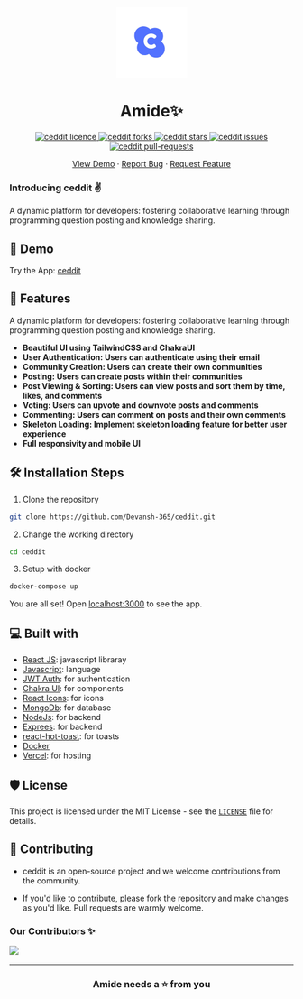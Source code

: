 <p align="center">
  <a href="https://ceddit-one.vercel.app/">
    <img alt="ceddit" src="./client/public/logo.png" width="125" />
  </a>
</p>
<h1 align="center">Amide✨️</h1>

<p align="center">
<a href="https://github.com/Devansh-365/ceddit/blob/master/LICENSE" target="blank">
<img src="https://img.shields.io/github/license/Devansh-365/ceddit?style=flat-square" alt="ceddit licence" />
</a>
<a href="https://github.com/Devansh-365/ceddit/fork" target="blank">
<img src="https://img.shields.io/github/forks/Devansh-365/ceddit?style=flat-square" alt="ceddit forks"/>
</a>
<a href="https://github.com/Devansh-365/ceddit/stargazers" target="blank">
<img src="https://img.shields.io/github/stars/Devansh-365/ceddit?style=flat-square" alt="ceddit stars"/>
</a>
<a href="https://github.com/Devansh-365/ceddit/issues" target="blank">
<img src="https://img.shields.io/github/issues/Devansh-365/ceddit?style=flat-square" alt="ceddit issues"/>
</a>
<a href="https://github.com/Devansh-365/ceddit/pulls" target="blank">
<img src="https://img.shields.io/github/issues-pr/Devansh-365/ceddit?style=flat-square" alt="ceddit pull-requests"/>
</a>
</p>

<!-- <p align="center"><img src="public/sc.png" alt="ceddit sc" width="550" /></p> -->

<p align="center">
    <a href="https://ceddit-one.vercel.app/" target="blank">View Demo</a>
    ·
    <a href="https://github.com/Devansh-365/ceddit/issues/new/choose">Report Bug</a>
    ·
    <a href="https://github.com/Devansh-365/ceddit/issues/new/choose">Request Feature</a>
</p>

### Introducing ceddit ✌️

A dynamic platform for developers: fostering collaborative learning through programming question posting and knowledge sharing.

## 🚀 Demo

<a href="https://ceddit-one.vercel.app/" target="blank">
<!-- <img src="public/sc.png" /> -->
</a>

Try the App: [ceddit](https://ceddit-one.vercel.app/)

## 🧐 Features

A dynamic platform for developers: fostering collaborative learning through programming question posting and knowledge sharing.

- **Beautiful UI using TailwindCSS and ChakraUI**
- **User Authentication: Users can authenticate using their email**
- **Community Creation: Users can create their own communities**
- **Posting: Users can create posts within their communities**
- **Post Viewing & Sorting: Users can view posts and sort them by time, likes, and comments**
- **Voting: Users can upvote and downvote posts and comments**
- **Commenting: Users can comment on posts and their own comments**
- **Skeleton Loading: Implement skeleton loading feature for better user experience**
- **Full responsivity and mobile UI**

## 🛠️ Installation Steps

1. Clone the repository

```bash
git clone https://github.com/Devansh-365/ceddit.git
```

2. Change the working directory

```bash
cd ceddit
```

3. Setup with docker

```bash
docker-compose up
```

<!-- 4. Copy .env.example to .env.local and update the variables.

```bash
cp .env.example .env.local
``` -->

<!-- 5. Run the app

```bash
npm run start
``` -->

You are all set! Open [localhost:3000](http://localhost:3000/) to see the app.

## 💻 Built with

- [React JS](https://react.dev/): javascript libraray
- [Javascript](): language
- [JWT Auth](https://jwt.io/): for authentication
- [Chakra UI](https://chakra-ui.com/): for components
- [React Icons](https://react-icons.github.io/react-icons/): for icons
- [MongoDb](https://www.mongodb.com/): for database
- [NodeJs](https://nodejs.org/en/): for backend
- [Exprees](https://expressjs.com/): for backend
- [react-hot-toast](https://react-hot-toast.com/): for toasts
- [Docker](https://www.docker.com/)
- [Vercel](http://vercel.com/): for hosting

## 🛡️ License

This project is licensed under the MIT License - see the [`LICENSE`](LICENSE) file for details.

## 🍰 Contributing

- ceddit is an open-source project and we welcome contributions from the community.

- If you'd like to contribute, please fork the repository and make changes as you'd like. Pull requests are warmly welcome.

### Our Contributors ✨

<a href="https://github.com/Devansh-365/ceddit/graphs/contributors">
  <img src="https://contrib.rocks/image?repo=Devansh-365/ceddit" />
</a>

---

<h3 align="center">
Amide needs a ⭐️ from you
</h3>
